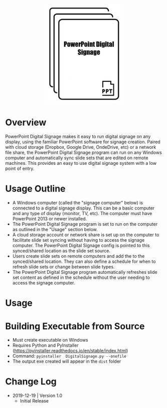 <p align="center">
<img src="Assets/PowerPointDigitalSignageLogo.png" width="50%;" style="margin: 0 auto;">
</p>

# Overview
PowerPoint Digital Signage makes it easy to run digital signage on any display, using the familiar PowerPoint software for signage creation. Paired with cloud storage (Dropbox, Google Drive, OndeDrive, etc) or a network file share, the PowerPoint Digital Signage program can run on any Windows computer and automatically sync slide sets that are edited on remote machines. This provides an easy to use digital signage system with a low point of entry.

# Usage Outline
  - A Windows computer (called the "signage computer" below) is connected to a digital signage display. This can be a basic computer and any type of display (monitor, TV, etc). The computer must have PowerPoint 2013 or newer installed.
  - The PowerPoint Digital Signage program is set to run on the computer as outlined in the "Usage" section below.
  - A cloud storage account or network share is set up on the computer to facilitate slide set syncing without having to access the signage computer. The PowerPoint Digital Signage config is pointed to this synced/shared location as the slide set source.
  - Users create slide sets on remote computers and add the to the synced/shared location. They can also define a schedule for when to refresh slide sets or change between slide types.
  - The PowerPoint Digital Signage program automatically refreshes slide set content as defined in the schedule without the user needing to access the signage computer.

# Usage

# Building Executable from Source
- Must create executable on Windows
- Requires Python and PyInstaller (https://pyinstaller.readthedocs.io/en/stable/index.html) 
- Command: ```pyinstaller  DigitalSignage.py --onefile```
- The output exe created will appear in the ```dist``` folder

# Change Log
- 2019-12-19 | Version 1.0
  - Initial Release

